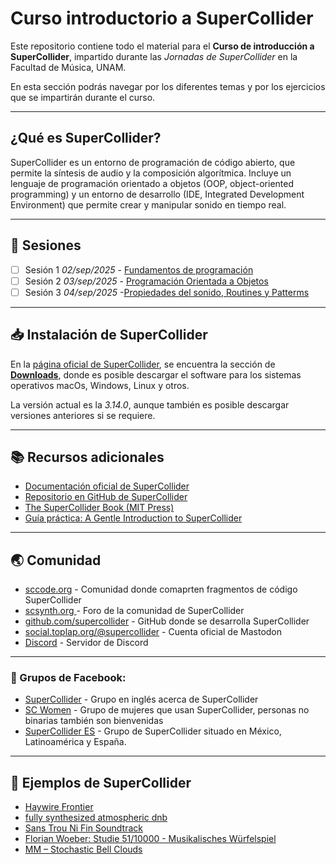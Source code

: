# Curso introductorio a SuperCollider

Este repositorio contiene todo el material para el **Curso de introducción a SuperCollider**, impartido durante las *Jornadas de SuperCollider* en la Facultad de Música, UNAM. 

En esta sección podrás navegar por los diferentes temas y por los ejercicios que se impartirán durante el curso. 

---

## ¿Qué es SuperCollider?
SuperCollider es un entorno de programación de código abierto, que permite la síntesis de audio y la composición algorítmica. Incluye un lenguaje de programación orientado a objetos (OOP, object-oriented programming) y un entorno de desarrollo (IDE, Integrated Development Environment) que permite crear y manipular sonido en tiempo real. 

---
## 📝 Sesiones
- [ ] Sesión 1 *02/sep/2025* - [Fundamentos de programación](/sesion-01) 
- [ ] Sesión 2 *03/sep/2025* - [Programación Orientada a Objetos](/sesion-02)
- [ ] Sesión 3 *04/sep/2025* -[Propiedades del sonido, Routines y Patterms](/sesion-03)

---
## 📥 Instalación de SuperCollider
En la [página oficial de SuperCollider](https://supercollider.github.io/), se encuentra la sección de [**Downloads**](https://supercollider.github.io/downloads),  donde es posible descargar el software para los sistemas operativos macOs, Windows, Linux y otros. 

La versión actual es la *3.14.0*, aunque también es posible descargar versiones anteriores si se requiere.


---
## 📚 Recursos adicionales
- [Documentación oficial de SuperCollider](https://doc.sccode.org/)  
- [Repositorio en GitHub de SuperCollider](https://github.com/supercollider/supercollider)  
- [The SuperCollider Book (MIT Press)](https://mitpress.mit.edu/9780262049702/the-supercollider-book/)  
- [Guía práctica: A Gentle Introduction to SuperCollider](https://ccrma.stanford.edu/~ruviaro/texts/A_Gentle_Introduction_To_SuperCollider.pdf)  

---
## 🌏 Comunidad
- [sccode.org](https://sccode.org/) - Comunidad donde comaprten fragmentos de código SuperCollider
- [scsynth.org ](https://scsynth.org/) - Foro de la comunidad de SuperCollider
- [github.com/supercollider](https://github.com/supercollider) - GitHub donde se desarrolla SuperCollider
- [social.toplap.org/@supercollider](https://social.toplap.org/@supercollider/) - Cuenta oficial de Mastodon
- [Discord](https://discord.gg/43U8JRJz3B) - Servidor de Discord

---
### 👥 Grupos de Facebook:
- [SuperCollider](https://www.facebook.com/groups/supercollider/) - Grupo en inglés acerca de SuperCollider
- [SC Women](https://www.facebook.com/groups/653670444775977/) - Grupo de mujeres que usan SuperCollider, personas no binarias también son bienvenidas
- [SuperCollider ES](https://www.facebook.com/groups/109527502188/) - Grupo de SuperCollider situado en México, Latinoamérica y España.

---
## 🎵 Ejemplos de SuperCollider
- [Haywire Frontier](https://nathanho.bandcamp.com/album/haywire-frontier)
- [fully synthesized atmospheric dnb](https://youtu.be/XNI-cHtTc1g?si=dBGVlHTUrhUI_XeR)
- [Sans Trou Ni Fin Soundtrack](https://joowonpark.bandcamp.com/album/sans-trou-ni-fin-soundtrack)
- [Florian Woeber: Studie 51/10000 - Musikalisches Würfelspiel](https://youtu.be/_UMzhQ7c1uw?si=NfXmtRureyuDHJ-P)
- [MM – Stochastic Bell Clouds](https://patchstorage.com/mm-stochastic-bell-clouds/)